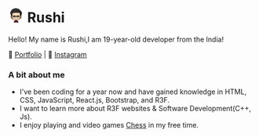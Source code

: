 # <img src="src/assets/avtar-without-bg.png" height="32"> Rushi

Hello! My name is Rushi,I am 19-year-old developer from the India!

📑 [Portfolio](https://rushi-panchal.netlify.app/) | 📸 [Instagram](https://www.instagram.com/rushi.panchal.2004/)

### A bit about me
- I've been coding for a year now and have gained knowledge in HTML, CSS, JavaScript, React.js, Bootstrap, and R3F.
- I want to learn more about R3F websites & Software Development(C++, Js).
- I enjoy playing and video games [Chess](https://www.chess.com/member/panchalrushi) in my free time.

